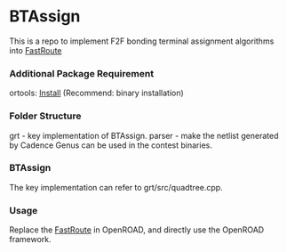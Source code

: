 # BTAssign

This is a repo to implement F2F bonding terminal assignment algorithms into [FastRoute](https://github.com/The-OpenROAD-Project/OpenROAD/tree/master/src/grt)

### Additional Package Requirement
ortools: [Install](https://developers.google.com/optimization/install/cpp)  (Recommend: binary installation)

### Folder Structure
grt - key implementation of BTAssign.
parser - make the netlist generated by Cadence Genus can be used in the contest binaries.

### BTAssign
The key implementation can refer to grt/src/quadtree.cpp.

### Usage
Replace the [FastRoute](https://github.com/The-OpenROAD-Project/OpenROAD/tree/master/src/grt) in OpenROAD, and directly use the OpenROAD framework.
